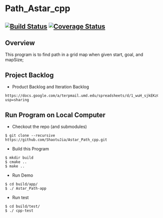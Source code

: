 # Path_Astar_cpp
[![Build Status](https://travis-ci.org/ShaotuJia/Astar_Path_cpp.svg?branch=master)](https://travis-ci.org/ShaotuJia/Astar_Path_cpp)
[![Coverage Status](https://coveralls.io/repos/github/ShaotuJia/Find_Path_Astar/badge.svg?branch=master)](https://coveralls.io/github/ShaotuJia/Find_Path_Astar?branch=master)
---

## Overview

This program is to find path in a grid map when given start, goal, and mapSize;

## Project Backlog

- Product Backlog and Iteration Backlog
```
https://docs.google.com/a/terpmail.umd.edu/spreadsheets/d/1_wuH_sjkEKzCIiHdhb8TNDC5xYZSNvnsnW_ek6CWaD0/edit?usp=sharing
```

## Run Program on Local Computer

- Checkout the repo (and submodules)
```
$ git clone --recursive https://github.com/ShaotuJia/Astar_Path_cpp.git
```
- Build this Program 
```
$ mkdir build
$ cmake ..
$ make ..
```
- Run Demo
```
$ cd build/app/
$ ./ Astar_Path-app
```
- Run test
```
$ cd build/test/
$ ./ cpp-test
```
